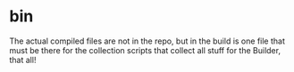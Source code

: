 # bin

The actual compiled files are not in the repo, but in the build is one file that must be there for the collection scripts that collect all stuff for the Builder, that all!
